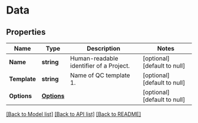 # Data

## Properties
Name | Type | Description | Notes
------------ | ------------- | ------------- | -------------
**Name** | **string** | Human-readable identifier of a Project. | [optional] [default to null]
**Template** | **string** | Name of QC template 1. | [optional] [default to null]
**Options** | [**Options**](Options.md) |  | [optional] [default to null]

[[Back to Model list]](../README.md#documentation-for-models) [[Back to API list]](../README.md#documentation-for-api-endpoints) [[Back to README]](../README.md)


